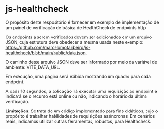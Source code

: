 # js-healthcheck
 
O propósito deste respositório é fornecer um exemplo de implementação de um painel de verificação de básica de HealthCheck de endpoints http.

Os endpoints a serem verificados devem ser adicionados em um arquivo JSON, cuja estrutura deve obedecer a mesma usada neste exemplo: https://github.com/marcelomotaribeiro/js-healthcheck/blob/main/public/data.json.

O caminho deste arquivo JSON deve ser informado por meio da variável de ambiente: VITE_DATA_URL.

Em execução, uma página será exibida mostrando um quadro para cada endpoint.

A cada 10 segundos, a aplicação irá executar uma requisição ao endpoint e indicará se o recurso está online ou não, indicando o horário da última verificação.

**Limitações**: Se trata de um código implementado para fins didáticos, cujo o propósito é trabalhar habilidades de requisições assíncronas. Em cenários reais, indicamos utilizar outras ferramentas, robustas, para Healthcheck.
